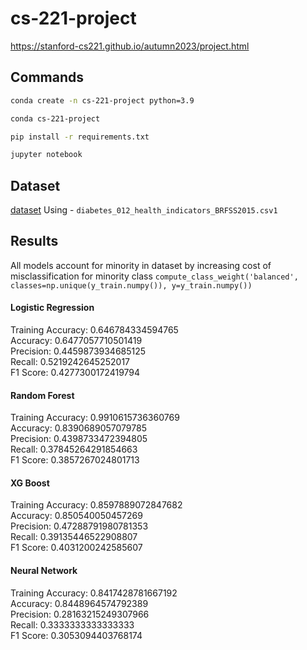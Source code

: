 # cs-221-project

https://stanford-cs221.github.io/autumn2023/project.html

## Commands

```bash
conda create -n cs-221-project python=3.9

conda cs-221-project

pip install -r requirements.txt

jupyter notebook
```

## Dataset

[dataset](https://www.kaggle.com/datasets/alexteboul/diabetes-health-indicators-dataset)
Using - `diabetes_012_health_indicators_BRFSS2015.csv1`

## Results

All models account for minority in dataset by increasing cost of misclassification for minority class `compute_class_weight('balanced', classes=np.unique(y_train.numpy()), y=y_train.numpy())`

#### Logistic Regression

Training Accuracy: 0.646784334594765 \
Accuracy: 0.6477057710501419 \
Precision: 0.4459873934685125 \
Recall: 0.5219242645252017 \
F1 Score: 0.4277300172419794

#### Random Forest

Training Accuracy: 0.9910615736360769 \
Accuracy: 0.8390689057079785 \
Precision: 0.4398733472394805 \
Recall: 0.37845264291854663 \
F1 Score: 0.3857267024801713

#### XG Boost

Training Accuracy: 0.8597889072847682 \
Accuracy: 0.850540050457269 \
Precision: 0.47288791980781353 \
Recall: 0.39135446522908807 \
F1 Score: 0.4031200242585607

#### Neural Network

Training Accuracy: 0.8417428781667192 \
Accuracy: 0.8448964574792389 \
Precision: 0.28163215249307966 \
Recall: 0.3333333333333333 \
F1 Score: 0.3053094403768174
